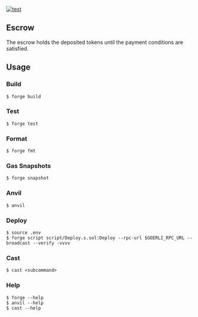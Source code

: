 [![test](https://github.com/llopez/Escrow/actions/workflows/test.yml/badge.svg)](https://github.com/llopez/Escrow/actions/workflows/test.yml)

## Escrow

The escrow holds the deposited tokens until the payment conditions are satisfied.

## Usage

### Build

```shell
$ forge build
```

### Test

```shell
$ forge test
```

### Format

```shell
$ forge fmt
```

### Gas Snapshots

```shell
$ forge snapshot
```

### Anvil

```shell
$ anvil
```

### Deploy

```shell
$ source .env
$ forge script script/Deploy.s.sol:Deploy --rpc-url $GOERLI_RPC_URL --broadcast --verify -vvvv
```

### Cast

```shell
$ cast <subcommand>
```

### Help

```shell
$ forge --help
$ anvil --help
$ cast --help
```
